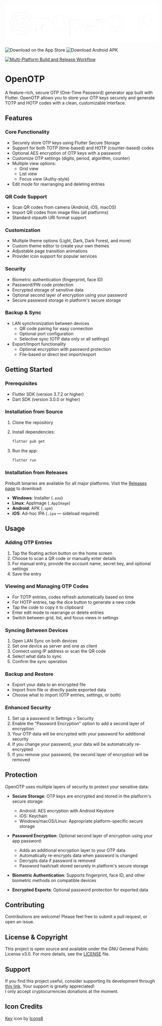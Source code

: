 ![Logo](https://raw.githubusercontent.com/Slipstreamm/OpenOTP/refs/heads/master/assets/icons/horizontal_transparent_invert.png)

<img src="https://developer.apple.com/assets/elements/badges/download-on-the-app-store.svg" alt="Download on the App Store" style="height: 60px;">

<img src="https://openotp.lol/badges/androidapk.png" alt="Download Android APK" style="height: 60px;">

[![Multi-Platform Build and Release Workflow](https://github.com/Slipstreamm/OpenOTP/actions/workflows/main.yml/badge.svg?branch=master)](https://github.com/Slipstreamm/OpenOTP/actions/workflows/main.yml)

# OpenOTP

A feature-rich, secure OTP (One-Time Password) generator app built with Flutter. OpenOTP allows you to store your OTP keys securely and generate TOTP and HOTP codes with a clean, customizable interface.

## Features

### Core Functionality

- Securely store OTP keys using Flutter Secure Storage
- Support for both TOTP (time-based) and HOTP (counter-based) codes
- Optional AES encryption of OTP keys with a password
- Customize OTP settings (digits, period, algorithm, counter)
- Multiple view options:
  - Grid view
  - List view
  - Focus view (Authy-style)
- Edit mode for rearranging and deleting entries

### QR Code Support

- Scan QR codes from camera (Android, iOS, macOS)
- Import QR codes from image files (all platforms)
- Standard otpauth URI format support

### Customization

- Multiple theme options (Light, Dark, Dark Forest, and more)
- Custom theme editor to create your own themes
- Adjustable page transition animations
- Provider icon support for popular services

### Security

- Biometric authentication (fingerprint, face ID)
- Password/PIN code protection
- Encrypted storage of sensitive data
- Optional second layer of encryption using your password
- Secure password storage in platform's secure storage

### Backup & Sync

- LAN synchronization between devices
  - QR code pairing for easy connection
  - Optional port configuration
  - Selective sync (OTP data only or all settings)
- Export/Import functionality
  - Optional encryption with password protection
  - File-based or direct text import/export

## Getting Started

### Prerequisites

- Flutter SDK (version 3.7.2 or higher)
- Dart SDK (version 3.0.0 or higher)

### Installation from Source

1. Clone the repository
2. Install dependencies:

   ```bash
   flutter pub get
   ```

3. Run the app:

   ```bash
   flutter run
   ```

### Installation from Releases

Prebuilt binaries are available for all major platforms. Visit the [Releases page](https://github.com/Slipstreamm/OpenOTP/releases) to download:

- **Windows**: Installer (`.exe`)
- **Linux**: AppImage (`.AppImage`)
- **Android**: APK (`.apk`)
- **iOS**: Ad-hoc IPA (`.ipa` — sideload required)

## Usage

### Adding OTP Entries

1. Tap the floating action button on the home screen
2. Choose to scan a QR code or manually enter details
3. For manual entry, provide the account name, secret key, and optional settings
4. Save the entry

### Viewing and Managing OTP Codes

- For TOTP entries, codes refresh automatically based on time
- For HOTP entries, tap the dice button to generate a new code
- Tap the code to copy it to clipboard
- Enter edit mode to rearrange or delete entries
- Switch between grid, list, and focus views in settings

### Syncing Between Devices

1. Open LAN Sync on both devices
2. Set one device as server and one as client
3. Connect using IP address or scan the QR code
4. Select what data to sync
5. Confirm the sync operation

### Backup and Restore

- Export your data to an encrypted file
- Import from file or directly paste exported data
- Choose what to import (OTP entries, settings, or both)

### Enhanced Security

1. Set up a password in Settings > Security
2. Enable the "Password Encryption" option to add a second layer of encryption
3. Your OTP data will be encrypted with your password for additional security
4. If you change your password, your data will be automatically re-encrypted
5. If you remove your password, the second layer of encryption will be removed

## Protection

OpenOTP uses multiple layers of security to protect your sensitive data:

- **Secure Storage**: OTP keys are encrypted and stored in the platform's secure storage:
  - Android: AES encryption with Android Keystore
  - iOS: Keychain
  - Windows/macOS/Linux: Appropriate platform-specific secure storage

- **Password Encryption**: Optional second layer of encryption using your app password:
  - Adds an additional encryption layer to your OTP data
  - Automatically re-encrypts data when password is changed
  - Decrypts data if password is removed
  - Password hash/salt stored securely in platform's secure storage

- **Biometric Authentication**: Supports fingerprint, face ID, and other biometric methods on compatible devices

- **Encrypted Exports**: Optional password protection for exported data

## Contributing

Contributions are welcome! Please feel free to submit a pull request, or open an issue.

## License & Copyright

This project is open source and available under the GNU General Public License v3.0. For more details, see the [LICENSE](LICENSE) file.

## Support

If you find this project useful, consider supporting its development through [this link](https://slipstreamm.github.io/donate). Your support is greatly appreciated!  
I only accept cryptocurrencies donations at the moment.

## Icon Credits

[Key](https://icons8.com/icon/82753/key) icon by [Icons8](https://icons8.com)
